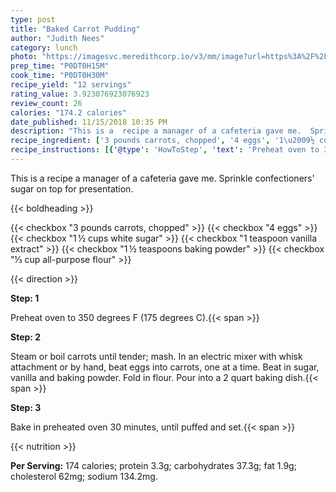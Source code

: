```yaml
---
type: post
title: "Baked Carrot Pudding"
author: "Judith Nees"
category: lunch
photo: "https://imagesvc.meredithcorp.io/v3/mm/image?url=https%3A%2F%2Fimages.media-allrecipes.com%2Fuserphotos%2F7861376.jpg"
prep_time: "P0DT0H15M"
cook_time: "P0DT0H30M"
recipe_yield: "12 servings"
rating_value: 3.923076923076923
review_count: 26
calories: "174.2 calories"
date_published: 11/15/2018 10:35 PM
description: "This is a  recipe a manager of a cafeteria gave me.  Sprinkle confectioners' sugar on top for presentation."
recipe_ingredient: ['3 pounds carrots, chopped', '4 eggs', '1\u2009½ cups white sugar', '1 teaspoon vanilla extract', '1\u2009½ teaspoons baking powder', '⅓ cup all-purpose flour']
recipe_instructions: [{'@type': 'HowToStep', 'text': 'Preheat oven to 350 degrees F (175 degrees C).\n'}, {'@type': 'HowToStep', 'text': 'Steam or boil carrots until tender; mash.  In an electric mixer with whisk attachment or by hand, beat eggs into carrots, one at a time.  Beat in sugar, vanilla and baking powder.  Fold in flour.  Pour into a 2 quart baking dish.\n'}, {'@type': 'HowToStep', 'text': 'Bake in preheated oven 30 minutes, until puffed and set.\n'}]
---
```


This is a  recipe a manager of a cafeteria gave me.  Sprinkle confectioners' sugar on top for presentation. 

{{< boldheading >}}

{{< checkbox "3 pounds carrots, chopped" >}}
{{< checkbox "4  eggs" >}}
{{< checkbox "1 ½ cups white sugar" >}}
{{< checkbox "1 teaspoon vanilla extract" >}}
{{< checkbox "1 ½ teaspoons baking powder" >}}
{{< checkbox "⅓ cup all-purpose flour" >}}


{{< direction >}}

**Step: 1**

Preheat oven to 350 degrees F (175 degrees C).{{< span >}}

**Step: 2**

Steam or boil carrots until tender; mash.  In an electric mixer with whisk attachment or by hand, beat eggs into carrots, one at a time.  Beat in sugar, vanilla and baking powder.  Fold in flour.  Pour into a 2 quart baking dish.{{< span >}}

**Step: 3**

Bake in preheated oven 30 minutes, until puffed and set.{{< span >}}

{{< nutrition >}}

**Per Serving:** 174 calories; protein 3.3g; carbohydrates 37.3g; fat 1.9g; cholesterol 62mg; sodium 134.2mg.